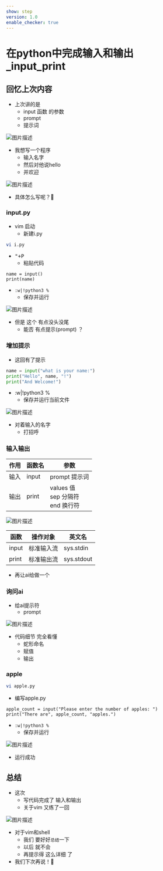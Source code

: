 ```yaml
---
show: step
version: 1.0
enable_checker: true
---
```


#  在python中完成输入和输出_input_print 

## 回忆上次内容

- 上次讲的是
	- input 函数 的参数
    - prompt 
    - 提示词

![图片描述](https://doc.shiyanlou.com/courses/3584/labs/1982785/uid1190679-20241110-1731206017957) 

- 我想写一个程序
	- 输入名字
	- 然后对他说hello
	- 并欢迎

![图片描述](https://doc.shiyanlou.com/courses/uid1190679-20231125-1700878217592)

- 具体怎么写呢？🤔

### input.py
- vim 启动
	- 新建i.py

```bash
vi i.py
```

- <kbd>"</kbd><kbd>+</kbd><kbd>P</kbd>
	- 粘贴代码

```
name = input()
print(name)
```

- `:w|!python3 %`
  - 保存并运行

![图片描述](https://doc.shiyanlou.com/courses/3584/labs/3043247/uid1190679-20241110-1731206658651) 

- 但是 这个 有点没头没尾
	- 能否 有点提示(prompt) ？

### 增加提示

- 这回有了提示

```python
name = input("what is your name:")
print("Hello", name, "!")
print("And Welcome!")
```

- :w|!python3 %
	- 保存并运行当前文件

![图片描述](https://doc.shiyanlou.com/courses/uid1190679-20231127-1701081850939)

- 对着输入的名字
	- 打招呼

### 输入输出

|作用|函数名|参数|
|---|---|---|
|输入|input| prompt 提示词|
|输出|print|values 值<br>sep 分隔符<br>end 换行符<br>|

![图片描述](https://doc.shiyanlou.com/courses/uid1190679-20231125-1700878217592)

|函数|操作对象|英文名|
|---|---|---|
|input|标准输入流|sys.stdin|
|print|标准输出流|sys.stdout|

- 再让ai给做一个

### 询问ai

- 给ai提示符
	- prompt

![图片描述](https://doc.shiyanlou.com/courses/3584/labs/3043247/uid1190679-20241110-1731206524792) 

- 代码细节 完全看懂
	- 蛇形命名 
	- 赋值
	- 输出

### apple

```bash
vi apple.py
```

- 编写apple.py

```
apple_count = input("Please enter the number of apples: ")
print("There are", apple_count, "apples.")
```

- `:w|!python3 %`
	- 保存并运行

![图片描述](https://doc.shiyanlou.com/courses/3584/labs/3043247/uid1190679-20241110-1731206896404) 

- 运行成功

## 总结

- 这次 
	- 写代码完成了 输入和输出
	- 关于vim 又练了一回

![图片描述](https://doc.shiyanlou.com/courses/3584/labs/3043247/uid1190679-20241110-1731207266561) 

- 对于vim和shell
	- 我们 要好好`总结`一下
	- 以后 就不会 
	- 再提示得 这么详细 了
- 我们下次再说！👋
